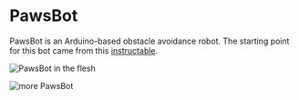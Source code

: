 PawsBot
=======

PawsBot is an Arduino-based obstacle avoidance robot.  The starting point for this bot came from this [instructable](http://www.instructables.com/id/Simple-Walker-Robot/).

![PawsBot in the flesh](https://raw.github.com/ThinkeryAustin/PawsBot/master/Paws1.jpg)

![more PawsBot](https://raw.github.com/ThinkeryAustin/PawsBot/master/Paws2.jpg)
